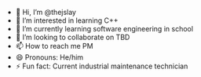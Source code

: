 - 👋 Hi, I’m @thejslay
- 👀 I’m interested in learning C++
- 🌱 I’m currently learning software engineering in school
- 💞️ I’m looking to collaborate on TBD
- 📫 How to reach me PM
- 😄 Pronouns: He/him
- ⚡ Fun fact: Current industrial maintenance technician

<!---
thejslay/thejslay is a ✨ special ✨ repository because its `README.md` (this file) appears on your GitHub profile.
You can click the Preview link to take a look at your changes.
--->
